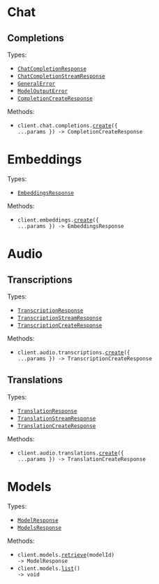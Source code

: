 # Chat

## Completions

Types:

- <code><a href="./src/resources/chat/completions.ts">ChatCompletionResponse</a></code>
- <code><a href="./src/resources/chat/completions.ts">ChatCompletionStreamResponse</a></code>
- <code><a href="./src/resources/chat/completions.ts">GeneralError</a></code>
- <code><a href="./src/resources/chat/completions.ts">ModelOutputError</a></code>
- <code><a href="./src/resources/chat/completions.ts">CompletionCreateResponse</a></code>

Methods:

- <code title="post /v1/chat/completions">client.chat.completions.<a href="./src/resources/chat/completions.ts">create</a>({ ...params }) -> CompletionCreateResponse</code>

# Embeddings

Types:

- <code><a href="./src/resources/embeddings.ts">EmbeddingsResponse</a></code>

Methods:

- <code title="post /v1/embeddings">client.embeddings.<a href="./src/resources/embeddings.ts">create</a>({ ...params }) -> EmbeddingsResponse</code>

# Audio

## Transcriptions

Types:

- <code><a href="./src/resources/audio/transcriptions.ts">TranscriptionResponse</a></code>
- <code><a href="./src/resources/audio/transcriptions.ts">TranscriptionStreamResponse</a></code>
- <code><a href="./src/resources/audio/transcriptions.ts">TranscriptionCreateResponse</a></code>

Methods:

- <code title="post /v1/audio/transcriptions">client.audio.transcriptions.<a href="./src/resources/audio/transcriptions.ts">create</a>({ ...params }) -> TranscriptionCreateResponse</code>

## Translations

Types:

- <code><a href="./src/resources/audio/translations.ts">TranslationResponse</a></code>
- <code><a href="./src/resources/audio/translations.ts">TranslationStreamResponse</a></code>
- <code><a href="./src/resources/audio/translations.ts">TranslationCreateResponse</a></code>

Methods:

- <code title="post /v1/audio/translations">client.audio.translations.<a href="./src/resources/audio/translations.ts">create</a>({ ...params }) -> TranslationCreateResponse</code>

# Models

Types:

- <code><a href="./src/resources/models.ts">ModelResponse</a></code>
- <code><a href="./src/resources/models.ts">ModelsResponse</a></code>

Methods:

- <code title="get /v1/models/{model_id}">client.models.<a href="./src/resources/models.ts">retrieve</a>(modelId) -> ModelResponse</code>
- <code title="get /v1/models">client.models.<a href="./src/resources/models.ts">list</a>() -> void</code>

